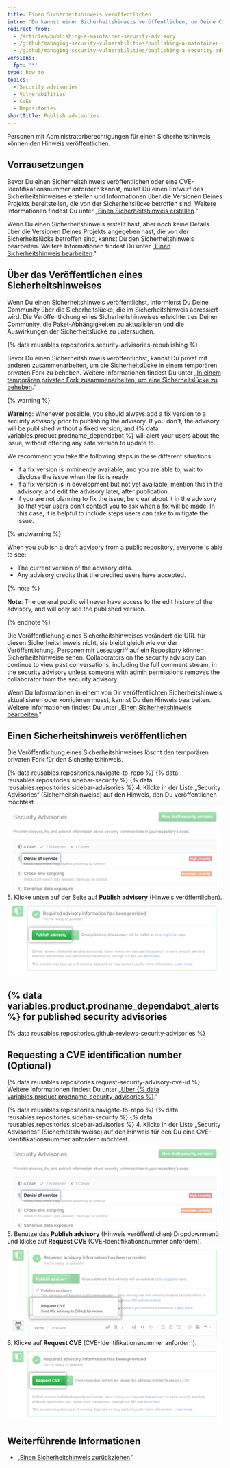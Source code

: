 ```yaml
---
title: Einen Sicherheitshinweis veröffentlichen
intro: 'Du kannst einen Sicherheitshinweis veröffentlichen, um Deine Community über eine Sicherheitslücke in Deinem Projekt zu informieren.'
redirect_from:
  - /articles/publishing-a-maintainer-security-advisory
  - /github/managing-security-vulnerabilities/publishing-a-maintainer-security-advisory
  - /github/managing-security-vulnerabilities/publishing-a-security-advisory
versions:
  fpt: '*'
type: how_to
topics:
  - Security advisories
  - Vulnerabilities
  - CVEs
  - Repositories
shortTitle: Publish advisories
---
```


<!--Marketing-LINK: From /features/security/software-supply-chain page "Publishing a security advisory".-->

Personen mit Administratorberechtigungen für einen Sicherheitshinweis können den Hinweis veröffentlichen.

## Vorrausetzungen

Bevor Du einen Sicherheitshinweis veröffentlichen oder eine CVE-Identifikationsnummer anfordern kannst, musst Du einen Entwurf des Sicherheitshinweises erstellen und Informationen über die Versionen Deines Projekts bereitstellen, die von der Sicherheitslücke betroffen sind. Weitere Informationen findest Du unter „[Einen Sicherheitshinweis erstellen](/github/managing-security-vulnerabilities/creating-a-security-advisory)."

Wenn Du einen Sicherheitshinweis erstellt hast, aber noch keine Details über die Versionen Deines Projekts angegeben hast, die von der Sicherheitslücke betroffen sind, kannst Du den Sicherheitshinweis bearbeiten. Weitere Informationen findest Du unter „[Einen Sicherheitshinweis bearbeiten](/github/managing-security-vulnerabilities/editing-a-security-advisory)."

## Über das Veröffentlichen eines Sicherheitshinweises

Wenn Du einen Sicherheitshinweis veröffentlichst, informierst Du Deine Community über die Sicherheitslücke, die im Sicherheitshinweis adressiert wird. Die Veröffentlichung eines Sicherheitshinweises erleichtert es Deiner Community, die Paket-Abhängigkeiten zu aktualisieren und die Auswirkungen der Sicherheitslücke zu untersuchen.

{% data reusables.repositories.security-advisories-republishing %}

Bevor Du einen Sicherheitshinweis veröffentlichst, kannst Du privat mit anderen zusammenarbeiten, um die Sicherheitslücke in einem temporären privaten Fork zu beheben. Weitere Informationen findest Du unter „[In einem temporären privaten Fork zusammenarbeiten, um eine Sicherheitslücke zu beheben](/articles/collaborating-in-a-temporary-private-fork-to-resolve-a-security-vulnerability).“

{% warning %}

**Warning**: Whenever possible, you should always add a fix version to a security advisory prior to publishing the advisory. If you don't, the advisory will be published without a fixed version, and {% data variables.product.prodname_dependabot %} will alert your users about the issue, without offering any safe version to update to.

We recommend you take the following steps in these different situations:

- If a fix version is imminently available, and you are able to, wait to disclose the issue when the fix is ready.
- If a fix version is in development but not yet available, mention this in the advisory, and edit the advisory later, after publication.
- If you are not planning to fix the issue, be clear about it in the advisory so that your users don't contact you to ask when a fix will be made. In this case, it is helpful to include steps users can take to mitigate the issue.

{% endwarning %}

When you publish a draft advisory from a public repository, everyone is able to see:

- The current version of the advisory data.
- Any advisory credits that the credited users have accepted.

{% note %}

**Note**: The general public will never have access to the edit history of the advisory, and will only see the published version.

{% endnote %}

Die Veröffentlichung eines Sicherheitshinweises verändert die URL für diesen Sicherheitshinweis nicht, sie bleibt gleich wie vor der Veröffentlichung. Personen mit Lesezugriff auf ein Repository können Sicherheitshinweise sehen. Collaborators on the security advisory can continue to view past conversations, including the full comment stream, in the security advisory unless someone with admin permissions removes the collaborator from the security advisory.

Wenn Du Informationen in einem von Dir veröffentlichten Sicherheitshinweis aktualisieren oder korrigieren musst, kannst Du den Hinweis bearbeiten. Weitere Informationen findest Du unter „[Einen Sicherheitshinweis bearbeiten](/github/managing-security-vulnerabilities/editing-a-security-advisory)."

## Einen Sicherheitshinweis veröffentlichen

Die Veröffentlichung eines Sicherheitshinweises löscht den temporären privaten Fork für den Sicherheitshinweis.

{% data reusables.repositories.navigate-to-repo %}
{% data reusables.repositories.sidebar-security %}
{% data reusables.repositories.sidebar-advisories %}
4. Klicke in der Liste „Security Advisories“ (Sicherheitshinweise) auf den Hinweis, den Du veröffentlichen möchtest. ![Sicherheitshinweis in der Liste](/assets/images/help/security/security-advisory-in-list.png)
5. Klicke unten auf der Seite auf **Publish advisory** (Hinweis veröffentlichen). ![Schaltfläche „Publish advisory“ (Hinweis veröffentlichen)](/assets/images/help/security/publish-advisory-button.png)

## {% data variables.product.prodname_dependabot_alerts %} for published security advisories

{% data reusables.repositories.github-reviews-security-advisories %}

## Requesting a CVE identification number (Optional)

{% data reusables.repositories.request-security-advisory-cve-id %} Weitere Informationen findest Du unter „[Über {% data variables.product.prodname_security_advisories %}](/github/managing-security-vulnerabilities/about-github-security-advisories#cve-identification-numbers)."

{% data reusables.repositories.navigate-to-repo %}
{% data reusables.repositories.sidebar-security %}
{% data reusables.repositories.sidebar-advisories %}
4. Klicke in der Liste „Security Advisories" (Sicherheitshinweise) auf den Hinweis für den Du eine CVE-Identifikationsnummer anfordern möchtest. ![Sicherheitshinweis in der Liste](/assets/images/help/security/security-advisory-in-list.png)
5. Benutze das **Publish advisory** (Hinweis veröffentlichen) Dropdownmenü und klicke auf **Request CVE** (CVE-Identifikationsnummer anfordern). ![CVE-Identifikationsnummer im Dropdownmenü anfordern](/assets/images/help/security/security-advisory-drop-down-request-cve.png)
6. Klicke auf **Request CVE** (CVE-Identifikationsnummer anfordern). ![Dropdownmenü „Request CVE" (CVE-Identifikationsnummer anfordern)](/assets/images/help/security/security-advisory-request-cve-button.png)

## Weiterführende Informationen

- „[Einen Sicherheitshinweis zurückziehen](/github/managing-security-vulnerabilities/withdrawing-a-security-advisory)"
